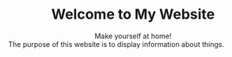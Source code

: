 <!DOCTYPE html>
<html>
<body>

<h1><center>Welcome to My Website</center></h1>
<center>Make yourself at home!</center>
<p1>The purpose of this website is to display information about things.</p1>

</body>
</html>


